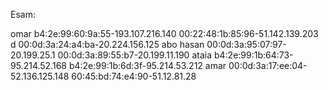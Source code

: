 Esam:

omar
b4:2e:99:60:9a:55-193.107.216.140
00:22:48:1b:85:96-51.142.139.203
d
00:0d:3a:24:a4:ba-20.224.156.125
abo hasan
00:0d:3a:95:07:97-20.199.25.1
00:0d:3a:89:55:b7-20.199.11.190
ataia
b4:2e:99:1b:64:73-95.214.52.168
b4:2e:99:1b:6d:3f-95.214.53.212
amar
00:0d:3a:17:ee:04-52.136.125.148
60:45:bd:74:e4:90-51.12.81.28
